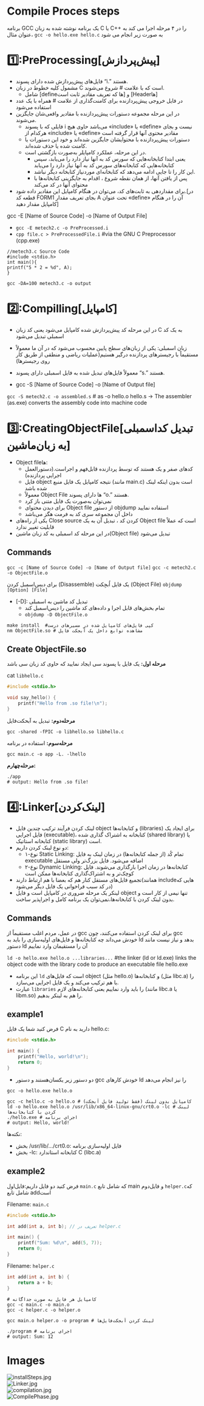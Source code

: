 # Compile Proces steps

برنامه GCC یک برنامه نوشته شده به زبان C یا C++ را در ۴ مرحله اجرا می کند به عنوان مثال، `gcc -o hello.exe hello.c` به صورت زیر انجام می شود

# 1️⃣️:PreProcessing[پیش‌پردازش]

* فایل‌های پیش‌پردازش شده دارای پسوند “i.” هستند.
* مشمول کلیه خطوط در زبان C است که با علامت # شروع می‌شوند.
    * شامل [defineها که تعریف مقادیر ثابت است] و [Headerها]
* در فایل خروجی پیش‌پردازنده برای کامنت‌گذاری از علامت # همراه با یک عدد استفاده می‌شود
* در این مرحله مجموعه دستورات پیش‌پردازنده با مقادیر واقعی‌شان جایگزین می‌شوند.
    * فایلی که با پسوند i می‌باشد حاوی هیچ «include» یا «define» نیست و بجای هرکدام از «include»‌ یا «define» مقادیر محتوی آنها قرار گرفته است
    * دستورات پیش‌پردازنده با محتوایشان جایگزین شده‌اند و خود این دستورات یا کامنت شده یا حذف شده‌اند.
    * در این مرحله، عملکرد کامپایلر به‌صورت بازگشتی است.
        * یعنی ابتدا کتابخانه‌هایی که سورس کد به آنها نیاز دارد را می‌یابد، سپس کتابخانه‌هایی که کتابخانه‌های سورس کد به آنها نیاز دارد را می‌یابد
        * این کار را تا جایی ادامه می‌دهد که کتابخانه‌ای موردنیاز کتابخانه دیگر نباشد.
        * پس از یافتن آنها، از همان نقطه شروع ، اقدام به جایگزینی کتابخانه‌ها با محتوای آنها در کد می‌کند
* برای مقداردهی به ثابت‌های کد، می‌توان در هنگام کامپایل این مقادیر داده شود.[در قطعه کد FORM1 بجای تعریف مقدار A تحت عنوان «define» آن را در هنگام کامپایل مقدار دهید]

gcc -E [Name of Source Code] -o [Name of Output File]

* `gcc -E metech2.c -o PreProcessed.i`
* `cpp file.c > PreProcessedFile.i` #via the GNU C Preprocessor (cpp.exe)

```shell
//metech3.c Source Code
#include <stdio.h>
int main(){
printf("5 * 2 = %d", A);
}
```

`gcc -DA=100 metech3.c -o output`

# 2️⃣️:Compilling[کامپایل]

* در این مرحله کد پیش‌پردازش شده کامپایل می‌شود یعنی کد زبان C به یک کد اسمبلی تبدیل می‌شود
* زبان اسمبلی: یکی از زبان‌های سطح پایین محسوب می‌شود که در آن ما معمولاً مستقیماً با رجیسترهای پردازنده درگیر هستیم(عملیات ریاضی و منطقی از طریق کار روی رجیسترها)
* معمولاً فایل‌های تبدیل شده به فایل اسمبلی دارای پسوند “s.” هستند.


* gcc -S [Name of Source Code] -o [Name of Output file]

`gcc -S metech2.c -o assembled.s` # as -o hello.o hello.s → The assembler (as.exe) converts the assembly code into machine code

# 3️⃣️:CreatingObjectFile[تبدیل کداسمبلی به زبان‌ماشین]

* Object fileها:
    * کدهای صفر و یک هستند که توسط پردازنده قابل‌فهم و اجراست.(دستورالعمل اجرایی پردازنده)
    * فایل object نتیجه کامپایل یک فایل منبع (مانند main.c) است بدون اینکه لینک شده باشد
    * معمولاً Object File ها دارای پسوند “o.” هستند.
    * نمی‌توان به‌صورت یک فایل متنی باز کرد
    * برای دیدن محتوای Object file از دستور objdump استفاده نمایید
    * داخل آن مجموعه سری کد به فرمت هگز می‌باشد
* یکی از راه‌های Close source کردن کد ، تبدیل آن به یک Object file است که عملاً قابلیت تغییر ندارد
* در این مرحله کد اسمبلی به کد زبان ماشین(Object file) تبدیل می‌شود

## Commands

`gcc -c [Name of Source Code] -o [Name of Output file]`
`gcc -c metech2.c -o ObjectFile.o`

برای دیس‌اسمبل کردن (Disassemble) یک فایل اُبجِکت (Object File)
`objdump [Option] [File] `

* [-D]:  تبدیل کد ماشین به اسمبلی
    * تمام بخش‌های قابل اجرا و داده‌های کد ماشین را دیس‌اسمبل کند
    * `objdump -D ObjectFile.o`

```shell
make install  #کپی فایل‌های کامپایل شده در مسیرهای درست
nm ObjectFile.so # مشاهده توابع داخل یک آبجکت فایل
```

## Create ObjectFile.so

**مرحله اول:** یک فایل با پسوند سی ایجاد نمایید که حاوی کد زبان سی باشد

cat `libhello.c`

```c
#include <stdio.h>

void say_hello() {
    printf("Hello from .so file!\n");
}
```

**مرحله‌دوم:** تبدیل به آبحکت‌فایل

```shell
gcc -shared -fPIC -o libhello.so libhello.c
```

**مرحله‌سوم:** استفاده در برنامه

```shell
gcc main.c -o app -L. -lhello
```

**مرحله‌چهارم:**

```shell
./app
# output: Hello from .so file!
```

# 4️⃣️:Linker[لینک‌کردن]

* لینک کردن فرآیند ترکیب چندین فایل object و کتابخانه‌ها (libraries) برای ایجاد یک فایل اجرایی (executable)، کتابخانه به اشتراک گذاری شده (shared library) یا کتابخانه استاتیک (static library) است.
* دو نوع لینک کردن داریم:
    * ۱-نوع Static Linking: تمام کُد (از جمله کتابخانه‌ها) در زمان لینک به فایل executable اضافه می‌شود. فایل بزرگ‌تر ولی مستقل
    * ۲-نوع Dynamic Linking: کتابخانه‌ها در زمان اجرا بارگذاری می‌شوند. فایل کوچک‌تر و به اشتراک‌گذاری کتابخانه‌ها ممکن است
* تجمیع فایل‌های مستقل کنار هم که بعضا با هم ارتباط دارند(همانند includeهایی که در کد سبب فراخوانی یک فایل دیگر می‌شود)
* لینکر یک مرحله ضروری در کامپایل است و فایل object تنها نیمی از کار است و بدون لینک کردن با کتابخانه‌ها،نمی‌توان یک برنامه کامل و اجراپذیر ساخت.

## Commands

در عمل، مردم اغلب مستقیماً از gcc برای لینک کردن استفاده می‌کنند، چون gcc خودش می‌داند چه کتابخانه‌ها و فایل‌های اولیه‌سازی را باید به ld بدهد و نیاز نیست مانند دستور ld آن را مستقیمان وارد نماییم

`ld -o hello.exe hello.o ...libraries...` #the linker (ld or ld.exe) links the object code with the library code to produce an executable file hello.exe

* این برنامه `ld` است که فایل‌های object (مثل hello.o) و کتابخانه‌ها (مثل libc.a) را با هم ترکیب می‌کند و یک فایل اجرایی می‌سازد.
* عبارت `libraries`  را باید وارد نماییم یعنی کتابخانه‌های لازم (مانند libc.a یا libm.so) را هم به لینکر بدهیم.



## example1


  فرض کنید شما یک فایل C دارید به نام hello.c:

```c
#include <stdio.h>

int main() {
    printf("Hello, world!\n");
    return 0;
}
```

* دو دستور زیر یکسان‌هستند و دستور gcc خودش کارهای ld را نیز انجام می‌دهد

```shell
gcc -o hello.exe hello.o
```

```shell
gcc -c hello.c -o hello.o # کامپایل بدون لینک (فقط تولید فایل آبجکت)
ld -o hello.exe hello.o /usr/lib/x86_64-linux-gnu/crt0.o -lc # لینک کردن با کتابخانه‌ها
./hello.exe # اجرای برنامه
# output: Hello, world!
```
نکته‌ها:
* بخش /usr/lib/.../crt0.o: فایل اولیه‌سازی برنامه
* بخش -lc: کتابخانه استاندارد C (libc.a)



## example2
فرض کنید دو فایل داریم:فایل‌اول `main.c` که شامل تابع main و فایل‌دوم `helper.c`که شامل تابع addاست

Filename: `main.c`

```c
#include <stdio.h>

int add(int a, int b); // تعریف در helper.c

int main() {
    printf("Sum: %d\n", add(5, 7));
    return 0;
}
```

Filename: `helper.c`

```c
int add(int a, int b) {
    return a + b;
}
```

```shell
# کامپایل هر فایل به صورت جداگانه
gcc -c main.c -o main.o
gcc -c helper.c -o helper.o
```

```shell
gcc main.o helper.o -o program # لینک کردن آبجکت‌فایل‌ها
```

```shell
./program # اجرای برنامه
# output: Sum: 12
```

# Images

![installSteps.jpg](../Files-SourceFiles/Images/install.jpg "installSteps.jpg")
<br>
![Linker.jpg](../Files-SourceFiles/Images/Linker.jpg "Linker")
<br>
![compilation.jpg](../Files-SourceFiles/Images/compilation.jpg "compilation.jpg")
<br>
![CompilePhase.jpg](../Files-SourceFiles/Images/CompilePhase.jpg "CompilePhase.jpg")
